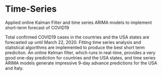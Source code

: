 # Time-Series
Applied online Kalman Filter and time series ARIMA models to implement short-term forecast of COVID19

Total confirmed COVID19 cases in the countries and the USA states are forecasted up until March 22, 2020. Fitting time series analysis and statistical algorithms are implemented to produce the best short term prediciton. An online Kelman filter, which runs in real-time, provides a very good one-day prediction for countries and the USA states, and time series ARIMA models generate impressive 9-day advance predictions for the USA and Italy.
